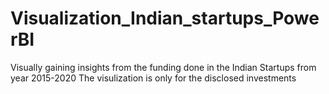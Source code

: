 # Visualization_Indian_startups_PowerBI
Visually gaining insights from the funding done in the Indian Startups from year 2015-2020
The visulization is only for the disclosed investments

